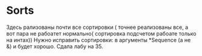 # Sorts

Здесь рализованы почти все сортировки ( точнее реализованы все, а вот пара не рабоатет нормально( сортировка подсчетом рабоате только на интах))
Нужно исправить сортировки: в аргументы *Sequence (а не &) и будет хорошо.
Сдала лабу на 35. 

